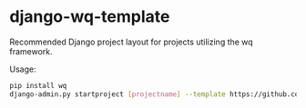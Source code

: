 django-wq-template
==================

Recommended Django project layout for projects utilizing the wq framework.

Usage:

```sh
pip install wq
django-admin.py startproject [projectname] --template https://github.com/wq/django-wq-template/archive/master.zip --extension py,json,conf,html,sh,js
```
